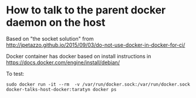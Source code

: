 # How to talk to the parent docker daemon on the host

Based on "the socket solution" from http://jpetazzo.github.io/2015/09/03/do-not-use-docker-in-docker-for-ci/ 

Docker container has docker based on install instructions in https://docs.docker.com/engine/install/debian/

To test:

```
sudo docker run -it --rm  -v /var/run/docker.sock:/var/run/docker.sock  docker-talks-host-docker:taratyn docker ps
```

